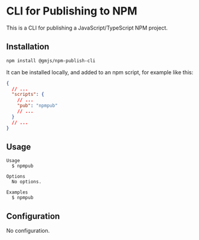 # CLI for Publishing to NPM

This is a CLI for publishing a JavaScript/TypeScript NPM project.

## Installation

```bash
npm install @gmjs/npm-publish-cli
```

It can be installed locally, and added to an npm script, for example like this:

```json
{
  // ...
  "scripts": {
    // ...
    "pub": "npmpub"
    // ...
  }
  // ...
}
```

## Usage

```
Usage
  $ npmpub

Options
  No options.

Examples
  $ npmpub
```

## Configuration

No configuration.
